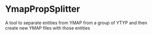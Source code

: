 # YmapPropSplitter

A tool to separate entities from YMAP from a group of YTYP and then create new YMAP files with those entities
